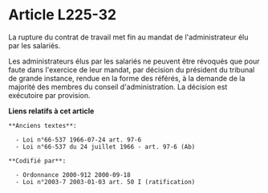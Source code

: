 # Article L225-32

La rupture du contrat de travail met fin au mandat de l'administrateur élu par les salariés.

Les administrateurs élus par les salariés ne peuvent être révoqués que pour faute dans l'exercice de leur mandat, par
décision du président du tribunal de grande instance, rendue en la forme des référés, à la demande de la majorité des membres
du conseil d'administration. La décision est exécutoire par provision.

**Liens relatifs à cet article**

	**Anciens textes**:

	  - Loi n°66-537 1966-07-24 art. 97-6
	  - Loi n°66-537 du 24 juillet 1966 - art. 97-6 (Ab)

	**Codifié par**:

	  - Ordonnance 2000-912 2000-09-18
	  - Loi n°2003-7 2003-01-03 art. 50 I (ratification)

